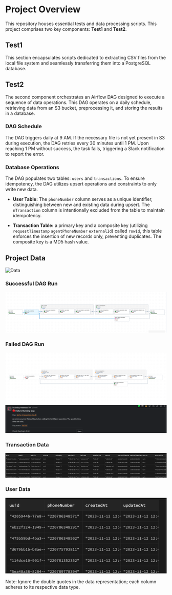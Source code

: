 # Project Overview
This repository houses essential tests and data processing scripts. This project comprises two key components: **Test1** and **Test2**.

## Test1
This section encapsulates scripts dedicated to extracting CSV files from the local file system and seamlessly transferring them into a PostgreSQL database.

## Test2
The second component orchestrates an Airflow DAG designed to execute a sequence of data operations. This DAG operates on a daily schedule, retrieving data from an S3 bucket, preprocessing it, and storing the results in a database.

### DAG Schedule
The DAG triggers daily at 9 AM. If the necessary file is not yet present in S3 during execution, the DAG retries every 30 minutes until 1 PM. Upon reaching 1 PM without success, the task fails, triggering a Slack notification to report the error.

### Database Operations
The DAG populates two tables: `users` and `transactions`. To ensure idempotency, the DAG utilizes upsert operations and constraints to only write new data. 

- **User Table:** The `phoneNumber` column serves as a unique identifier, distinguishing between new and existing data during upsert. The `nTransaction` column is intentionally excluded from the table to maintain idempotency.

- **Transaction Table:** 
 a primary key and a composite key (utilizing `requestTimestamp` `agentPhoneNumber` `externalId`) called `rowId`, this table enforces the insertion of new records only, preventing duplicates. The composite key is a MD5 hash value.

## Project Data
![Data](https://github.com/Mide-clp/Operata-playground-/assets/93950989/1bd81f3a-cdea-4ae1-925e-432444556221)

### Successful DAG Run
![Successful DAG Run](./doc/success_dag.png)

### Failed DAG Run
![Failed DAG Run](./doc/failed_dag.png)
![Slack Notification](./doc/slack_dag_notify.png)

### Transaction Data
![Transaction Data](./doc/data_transaction.png)

### User Data
![User Data](./doc/data_user.png)

Note: Ignore the double quotes in the data representation; each column adheres to its respective data type.

